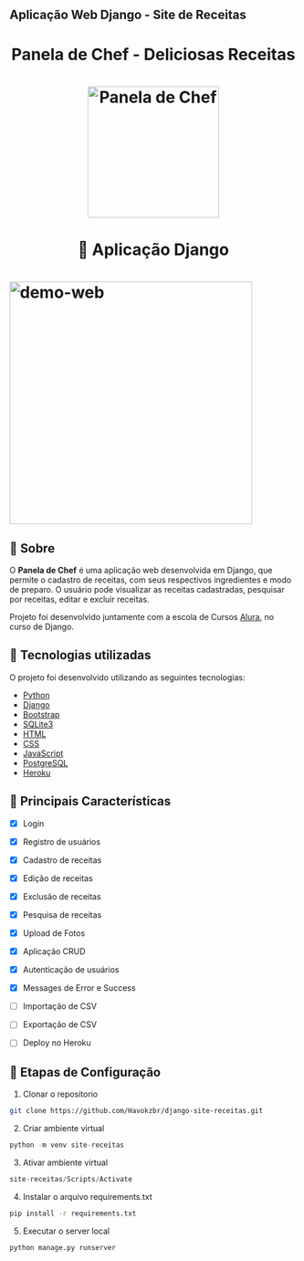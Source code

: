 ## Aplicação Web Django - Site de Receitas

<h1 align="center"> Panela de Chef - Deliciosas Receitas </h1>

<h1 align="center">
    <img alt="Panela de Chef" title="#Panela de Chef" src="https://i.imgur.com/pgjRKzM.png" width="230px"/>

<h1 align="center"> 
    🚀 Aplicação Django
</h1>

<h1>
    <img src="public/receitas.gif" alt="demo-web" height="425">
</h1>

## 📝 Sobre

O **Panela de Chef** é uma aplicação web desenvolvida em Django, que permite o cadastro de receitas, com seus respectivos ingredientes e modo de preparo. O usuário pode visualizar as receitas cadastradas, pesquisar por receitas, editar e excluir receitas.

Projeto foi desenvolvido juntamente com a escola de Cursos [Alura](https://www.alura.com.br/), no curso de Django.

## 🔗 Tecnologias utilizadas

O projeto foi desenvolvido utilizando as seguintes tecnologias:

- [Python](https://www.python.org/)
- [Django](https://www.djangoproject.com/)
- [Bootstrap](https://getbootstrap.com/)
- [SQLite3](https://www.sqlite.org/index.html)
- [HTML](https://developer.mozilla.org/pt-BR/docs/Web/HTML)
- [CSS](https://developer.mozilla.org/pt-BR/docs/Web/CSS)
- [JavaScript](https://developer.mozilla.org/pt-BR/docs/Web/JavaScript)
- [PostgreSQL](https://www.postgresql.org/)
- [Heroku](https://www.heroku.com/)


## 🎯 Principais Características
- [x] Login
- [x] Registro de usuários
- [x] Cadastro de receitas
- [x] Edição de receitas
- [x] Exclusão de receitas
- [x] Pesquisa de receitas
- [x] Upload de Fotos
- [x] Aplicação CRUD
- [x] Autenticação de usuários
- [x] Messages de Error e Success
- [ ] Importação de CSV
- [ ] Exportação de CSV
- [ ] Deploy no Heroku


## 📍 Etapas de Configuração
 
1. Clonar o repositorio 
```bash
git clone https://github.com/Havokzbr/django-site-receitas.git
```
2. Criar ambiente virtual
```python
python -m venv site-receitas
```
3. Ativar ambiente virtual
```python
site-receitas/Scripts/Activate
```
4. Instalar o arquivo requirements.txt
```bash
pip install -r requirements.txt
```
5. Executar o server local
```bash
python manage.py runserver
```

